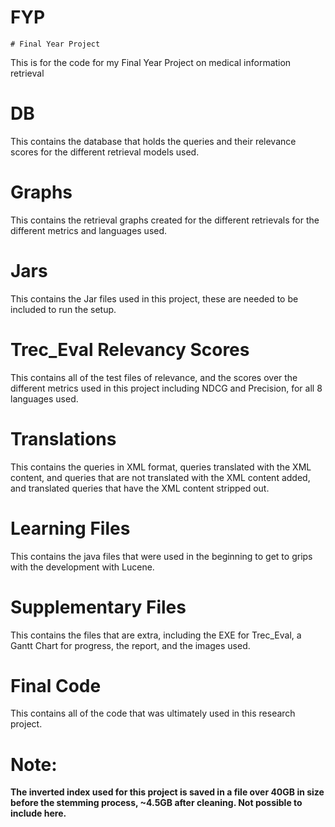 # FYP
    # Final Year Project
This is for the code for my Final Year Project on medical information retrieval

# DB
This contains the database that holds the queries and their relevance scores for the different retrieval models used.

# Graphs
This contains the retrieval graphs created for the different retrievals for the different metrics and languages used.

# Jars
This contains the Jar files used in this project, these are needed to be included to run the setup.

# Trec_Eval Relevancy Scores
This contains all of the test files of relevance, and the scores over the different metrics used in this project including NDCG and Precision, for all 8 languages used.

# Translations
This contains the queries in XML format, queries translated with the XML content, and queries that are not translated with the XML content added, and translated queries that have the XML content stripped out.

# Learning Files
This contains the java files that were used in the beginning to get to grips with the development with Lucene.

# Supplementary Files
This contains the files that are extra, including the EXE for Trec_Eval, a Gantt Chart for progress, the report, and the images used.

# Final Code
This contains all of the code that was ultimately used in this research project.

# Note: 
<b>The inverted index used for this project is saved in a file over 40GB in size before the stemming process, ~4.5GB after cleaning. Not possible to include here.</b>
